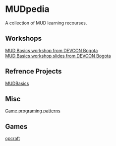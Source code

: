 # MUDpedia
A collection of MUD learning recourses. 


## Workshops
[MUD Basics workshop from DEVCON Bogota](https://drive.google.com/file/d/1aBw9UW7lrsMZBiCiXsJCVyukfAVrqlEZ/view) \
[MUD Basics workshop slides from DEVCON Bogota](https://www.figma.com/file/n4Ld4tpaiymotp9mRH5Te9/Mud-Workshop?node-id=1%3A14)


## Refrence Projects
[MUDBasics](https://github.com/latticexyz/mudbasics)

## Misc
[Game programing patterns](https://gameprogrammingpatterns.com/)

## Games
[opcraft](https://opcraft.mud.dev/)
